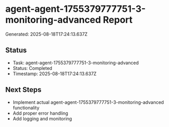 # agent-agent-1755379777751-3-monitoring-advanced Report

Generated: 2025-08-18T17:24:13.637Z

## Status
- Task: agent-agent-1755379777751-3-monitoring-advanced
- Status: Completed
- Timestamp: 2025-08-18T17:24:13.637Z

## Next Steps
- Implement actual agent-agent-1755379777751-3-monitoring-advanced functionality
- Add proper error handling
- Add logging and monitoring
